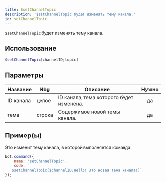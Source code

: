```yaml
---
title: $setChannelTopic
description: '$setChannelTopic будет изменять тему канала.'
id: setChannelTopic
---
```


`$setChannelTopic` будет изменять тему канала.

## Использование

```php
$setChannelTopic[channelID;topic]
```

## Параметры

| Название  | Nbg    | Описание                                 | Нужно |
| --------- | ------ | ---------------------------------------- |:-----:|
| ID канала | целое  | ID канала, тема которого будет изменена. |  да   |
| тема      | строка | Содержимое новой темы канала.            |  да   |

## Пример(ы)

Это изменит тему канала, в которой выполняется команда:

```javascript
bot.command({
    name: 'setChannelTopic',
    code: `
   $setChannelTopic[$channelID;Hello! Это новая тема канала!]`
});
```